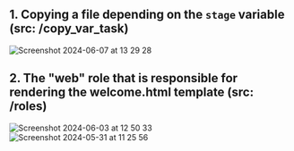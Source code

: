 ## 1. Copying a file depending on the `stage` variable (src: /copy_var_task)
![Screenshot 2024-06-07 at 13 29 28](https://github.com/AleksanderRadziszewski/ansible/assets/56914063/08a03079-d9aa-47d0-9078-493d7c02010b)




## 2. The "web" role that is responsible for rendering the welcome.html template (src: /roles)
![Screenshot 2024-06-03 at 12 50 33](https://github.com/AleksanderRadziszewski/ansible/assets/56914063/9c3beaba-c180-4a88-b99a-c1d0498d1bf5)
![Screenshot 2024-05-31 at 11 25 56](https://github.com/AleksanderRadziszewski/ansible/assets/56914063/185125b2-f28f-488d-a156-952b4ce292d4)

